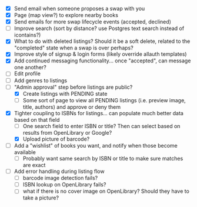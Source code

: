 - [x] Send email when someone proposes a swap with you
- [x] Page (map view?) to explore nearby books
- [x] Send emails for more swap lifecycle events (accepted, declined)
- [ ] Improve search (sort by distance? use Postgres text search instead of icontains?)
- [x] What to do with deleted listings? Should it be a soft delete, related to the "completed" state when a swap is over perhaps?
- [x] Improve style of signup & login forms (likely override allauth templates)
- [x] Add continued messaging functionality... once "accepted", can message one another?
- [ ] Edit profile
- [ ] Add genres to listings
- [ ] "Admin approval" step before listings are public?
  - [x] Create listings with PENDING state
  - [ ] Some sort of page to view all PENDING listings (i.e. preview image, title, authors) and approve or deny them 
- [x] Tighter coupling to ISBNs for listings... can populate much better data based on that field
  - [ ] One search field to enter ISBN or title? Then can select based on results from OpenLibrary or Google?
  - [x] Upload picture of barcode? 
- [ ] Add a "wishlist" of books you want, and notify when those become available
  - [ ] Probably want same search by ISBN or title to make sure matches are exact

- [ ] Add error handling during listing flow
  - [ ] barcode image detection fails?
  - [ ] ISBN lookup on OpenLibrary fails? 
  - [ ] what if there is no cover image on OpenLibrary? Should they have to take a picture?
